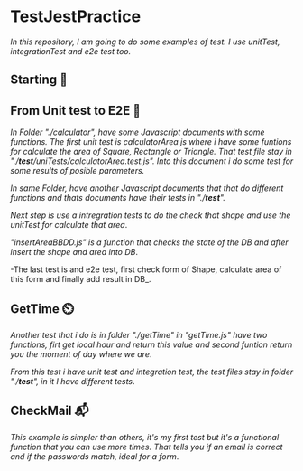 # TestJestPractice
_In this repository, I am going to do some examples of test. I use unitTest, integrationTest and e2e test too._

## Starting 🚀
 
 ## From Unit test to E2E 🏁
_In Folder "./calculator", have some Javascript documents with some functions. The first unit test is calculatorArea.js where i have some funtions for calculate the area of 
Square, Rectangle or Triangle. That test file stay in "./__test__/uniTests/calculatorArea.test.js". Into this document i do some test for some results of posible parameters._

_In same Folder, have another Javascript documents that that do different functions and thats documents have their tests in "./__test__"._

_Next step is use a intregration tests to do the check that shape and use the unitTest for calculate that area_.

_"insertAreaBBDD.js" is a function that checks the state of the DB and after insert the shape and area into DB_.

-The last test is and e2e test, first check form of Shape, calculate area of this form and finally add result in DB_.

## GetTime ⏲️
_Another test that i do is in folder "./getTime" in "getTime.js" have two functions, firt get local hour and return this value and second funtion return you the moment of day where we are_.

_From this test i have unit test and integration test, the test files stay in folder "./__test__", in it I have different tests_.

## CheckMail 📬
_This example is simpler than others, it's my first test but it's a functional function that you can use more times. That tells you if an email is correct and if the passwords match, ideal for a form_.
